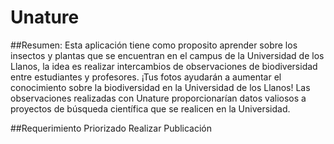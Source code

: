 # Unature

##Resumen: Esta aplicación tiene como proposito aprender sobre los insectos y plantas que se encuentran en el campus de la Universidad de los Llanos, la idea es realizar intercambios de observaciones de biodiversidad entre estudiantes y profesores. 
¡Tus fotos ayudarán a aumentar el conocimiento sobre la biodiversidad en la Universidad de los Llanos!
Las observaciones realizadas con Unature proporcionarían datos valiosos a proyectos de búsqueda científica que se realicen en la Universidad.

##Requerimiento Priorizado
Realizar Publicación


